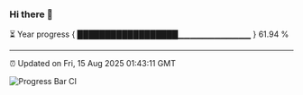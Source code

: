 ### Hi there 👋

⏳ Year progress { ██████████████████▁▁▁▁▁▁▁▁▁▁▁▁ } 61.94 %

---

⏰ Updated on Fri, 15 Aug 2025 01:43:11 GMT

![Progress Bar CI](https://github.com/liununu/liununu/workflows/Progress%20Bar%20CI/badge.svg)
